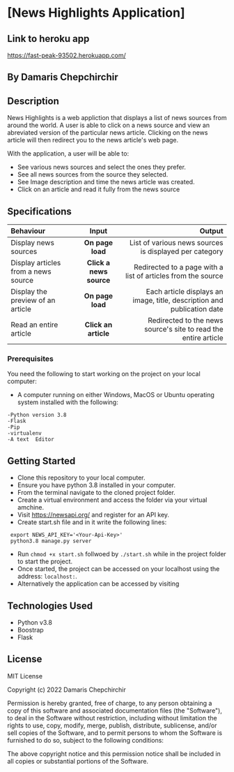 # [News Highlights Application]
## Link to heroku app
   https://fast-peak-93502.herokuapp.com/

## By Damaris Chepchirchir

## Description

News Highlights is a web appliction that displays a list of news sources from around the world. A user is able to click on a news source and view an abreviated version of the particular news article. Clicking on the news article will then redirect you to the news article's web page.

With the application, a user will be able to:

* See various news sources and select the ones they prefer.
* See all news sources from the source they selected.
* See Image description and time the news article was created.
* Click on an article and read it fully from the news source

## Specifications
| Behaviour | Input | Output |
| :---------------- | :---------------: | ------------------: |
| Display news sources | **On page load** | List of various news sources is displayed per category |
| Display articles from a news source | **Click a news source** | Redirected to a page with a list of articles from the source |
| Display the preview of an article | **On page load** | Each article displays an image, title, description and publication date |
| Read an entire article | **Click an article** | Redirected to the news source's site to read the entire article |

### Prerequisites

You need the following to start working on the project on your local computer:

* A computer running on either Windows, MacOS or Ubuntu operating system installed with the following:

```
-Python version 3.8
-Flask
-Pip
-virtualenv
-A text  Editor
```

## Getting Started

* Clone this repository to your local computer.
* Ensure you have python 3.8 installed in your computer.
* From the terminal navigate to the cloned project folder.
* Create a virtual environment and access the folder via your virtual amchine.
* Visit https://newsapi.org/ and register for an API key.
* Create start.sh file and in it write the following lines:
```
 export NEWS_API_KEY='<Your-Api-Key>'
 python3.8 manage.py server
```
* Run ```chmod +x start.sh``` follwoed by ``` ./start.sh ``` while in the project folder to start the project.
* Once started, the project can be accessed on your localhost using the address: ``` localhost: ```.
* Alternatively the application can be accessed by visiting 

## Technologies Used

* Python v3.8
* Boostrap
* Flask

## License

MIT License

Copyright (c) 2022 Damaris Chepchirchir

Permission is hereby granted, free of charge, to any person obtaining a copy of this software and associated documentation files (the "Software"), to deal in the Software without restriction, including without limitation the rights to use, copy, modify, merge, publish, distribute, sublicense, and/or sell copies of the Software, and to permit persons to whom the Software is furnished to do so, subject to the following conditions:

The above copyright notice and this permission notice shall be included in all copies or substantial portions of the Software.




